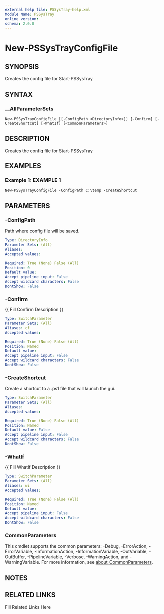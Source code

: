 ```yaml
---
external help file: PSSysTray-help.xml
Module Name: PSSysTray
online version: 
schema: 2.0.0
---
```


# New-PSSysTrayConfigFile

## SYNOPSIS

Creates the config file for Start-PSSysTray

## SYNTAX

### __AllParameterSets

```
New-PSSysTrayConfigFile [[-ConfigPath <DirectoryInfo>]] [-Confirm] [-CreateShortcut] [-WhatIf] [<CommonParameters>]
```

## DESCRIPTION

Creates the config file for Start-PSSysTray


## EXAMPLES

### Example 1: EXAMPLE 1

```
New-PSSysTrayConfigFile -ConfigPath C:\temp -CreateShortcut
```








## PARAMETERS

### -ConfigPath

Path where config file will be saved.

```yaml
Type: DirectoryInfo
Parameter Sets: (All)
Aliases: 
Accepted values: 

Required: True (None) False (All)
Position: 0
Default value: 
Accept pipeline input: False
Accept wildcard characters: False
DontShow: False
```

### -Confirm

{{ Fill Confirm Description }}

```yaml
Type: SwitchParameter
Parameter Sets: (All)
Aliases: cf
Accepted values: 

Required: True (None) False (All)
Position: Named
Default value: 
Accept pipeline input: False
Accept wildcard characters: False
DontShow: False
```

### -CreateShortcut

Create a shortcut to a .ps1 file that will launch the gui.

```yaml
Type: SwitchParameter
Parameter Sets: (All)
Aliases: 
Accepted values: 

Required: True (None) False (All)
Position: Named
Default value: False
Accept pipeline input: False
Accept wildcard characters: False
DontShow: False
```

### -WhatIf

{{ Fill WhatIf Description }}

```yaml
Type: SwitchParameter
Parameter Sets: (All)
Aliases: wi
Accepted values: 

Required: True (None) False (All)
Position: Named
Default value: 
Accept pipeline input: False
Accept wildcard characters: False
DontShow: False
```


### CommonParameters

This cmdlet supports the common parameters: -Debug, -ErrorAction, -ErrorVariable, -InformationAction, -InformationVariable, -OutVariable, -OutBuffer, -PipelineVariable, -Verbose, -WarningAction, and -WarningVariable. For more information, see [about_CommonParameters](http://go.microsoft.com/fwlink/?LinkID=113216).

## NOTES



## RELATED LINKS

Fill Related Links Here

